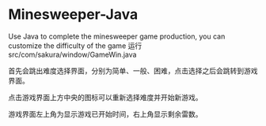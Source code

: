 # Minesweeper-Java
Use Java to complete the minesweeper game production, you can customize the difficulty of the game
运行 src/com/sakura/window/GameWin.java

首先会跳出难度选择界面，分别为简单、一般、困难，点击选择之后会跳转到游戏界面。

点击游戏界面上方中央的图标可以重新选择难度并开始新游戏。

游戏界面左上角为显示游戏已开始时间，右上角显示剩余雷数。
